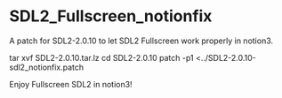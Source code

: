 # SDL2_Fullscreen_notionfix
A patch for SDL2-2.0.10 to let SDL2 Fullscreen work properly in notion3.

tar xvf SDL2-2.0.10.tar.lz 
cd SDL2-2.0.10
patch -p1 <../SDL2-2.0.10-sdl2_notionfix.patch 

Enjoy Fullscreen SDL2 in notion3!
